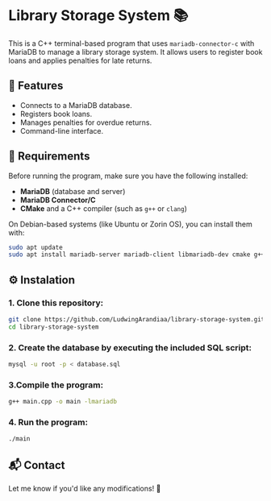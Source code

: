 # Library Storage System 📚

This is a C++ terminal-based program that uses `mariadb-connector-c` with MariaDB to manage a library storage system. It allows users to register book loans and applies penalties for late returns.

## 📌 Features

- Connects to a MariaDB database.
- Registers book loans.
- Manages penalties for overdue returns.
- Command-line interface.

## 🚀 Requirements

Before running the program, make sure you have the following installed:

- **MariaDB** (database and server)
- **MariaDB Connector/C**
- **CMake** and a C++ compiler (such as `g++` or `clang`)

On Debian-based systems (like Ubuntu or Zorin OS), you can install them with:

```sh
sudo apt update
sudo apt install mariadb-server mariadb-client libmariadb-dev cmake g++
```

## ⚙️ Instalation

### 1. Clone this repository:
```sh
git clone https://github.com/LudwingArandiaa/library-storage-system.git
cd library-storage-system
```

### 2. Create the database by executing the included SQL script:
```sh
mysql -u root -p < database.sql
```

### 3.Compile the program:
```sh
g++ main.cpp -o main -lmariadb
```

### 4. Run the program:
```sh
./main
```

## 📬 Contact
Let me know if you'd like any modifications! 🚀
